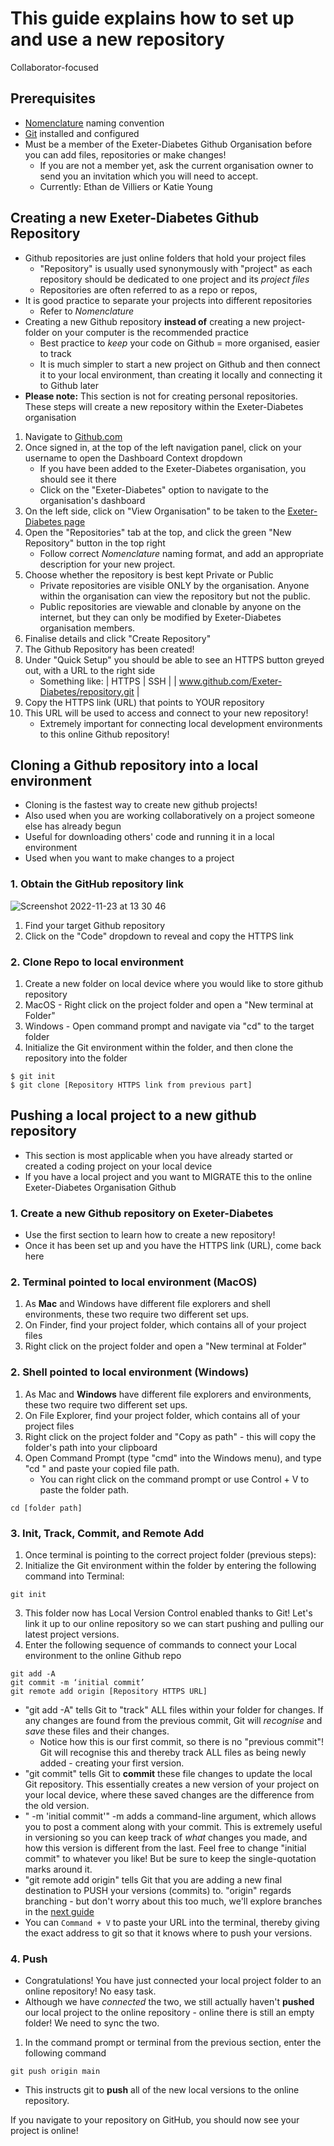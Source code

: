 # This guide explains how to set up and use a new repository
Collaborator-focused

## Prerequisites
* [Nomenclature](https://github.com/Exeter-Diabetes/All-Github-Guides/blob/main/1-Nomenclature.md) naming convention 
* [Git](https://github.com/Exeter-Diabetes/All-Github-Guides/blob/main/2-GitConfig.md) installed and configured
* Must be a member of the Exeter-Diabetes Github Organisation before you can add files, repositories or make changes!
  - If you are not a member yet, ask the current organisation owner to send you an invitation which you will need to accept.
  - Currently: Ethan de Villiers or Katie Young

## Creating a new Exeter-Diabetes Github Repository
- Github repositories are just online folders that hold your project files
  * "Repository" is usually used synonymously with "project" as each repository should be dedicated to one project and its _project files_
  * Repositories are often referred to as a repo or repos,
- It is good practice to separate your projects into different repositories
  * Refer to _Nomenclature_
- Creating a new Github repository **instead of** creating a new project-folder on your computer is the recommended practice
  * Best practice to _keep_ your code on Github = more organised, easier to track
  * It is much simpler to start a new project on Github and then connect it to your local environment, than creating it locally and connecting it to Github later
- **Please note:** This section is not for creating personal repositories. These steps will create a new repository within the Exeter-Diabetes organisation

1. Navigate to [Github.com](https://github.com/)
2. Once signed in, at the top of the left navigation panel, click on your username to open the Dashboard Context dropdown
   * If you have been added to the Exeter-Diabetes organisation, you should see it there
   * Click on the "Exeter-Diabetes" option to navigate to the organisation's dashboard
3. On the left side, click on "View Organisation" to be taken to the [Exeter-Diabetes page](https://github.com/Exeter-Diabetes)
4. Open the "Repositories" tab at the top, and click the green "New Repository" button in the top right
   * Follow correct _Nomenclature_ naming format, and add an appropriate description for your new project.
5. Choose whether the repository is best kept Private or Public
   * Private repositories are visible ONLY by the organisation. Anyone within the organisation can view the repository but not the public.
   * Public repositories are viewable and clonable by anyone on the internet, but they can only be modified by Exeter-Diabetes organisation members.
6. Finalise details and click "Create Repository"
7. The Github Repository has been created!
8. Under "Quick Setup" you should be able to see an HTTPS button greyed out, with a URL to the right side
   - Something like:  | HTTPS | SSH |   | www.github.com/Exeter-Diabetes/repository.git |
9. Copy the HTTPS link (URL) that points to YOUR repository
10. This URL will be used to access and connect to your new repository!
    * Extremely important for connecting local development environments to this online Github repository!

## Cloning a Github repository into a local environment
* Cloning is the fastest way to create new github projects!
* Also used when you are working collaboratively on a project someone else has already begun
* Useful for downloading others' code and running it in a local environment
* Used when you want to make changes to a project

### 1. Obtain the GitHub repository link
![Screenshot 2022-11-23 at 13 30 46](https://user-images.githubusercontent.com/85688580/203559099-3f0f8aff-52c6-44d7-bccf-0ca099b2e183.png)
1. Find your target Github repository
2. Click on the "Code" dropdown to reveal and copy the HTTPS link

### 2. Clone Repo to local environment
1. Create a new folder on local device where you would like to store github repository
2. MacOS - Right click on the project folder and open a "New terminal at Folder"
3. Windows - Open command prompt and navigate via "cd" to the target folder
4. Initialize the Git environment within the folder, and then clone the repository into the folder
```
$ git init
$ git clone [Repository HTTPS link from previous part]
```

## Pushing a local project to a new github repository
- This section is most applicable when you have already started or created a coding project on your local device
- If you have a local project and you want to MIGRATE this to the online Exeter-Diabetes Organisation Github

### 1. Create a new Github repository on Exeter-Diabetes
- Use the first section to learn how to create a new repository!
- Once it has been set up and you have the HTTPS link (URL), come back here

### 2. Terminal pointed to local environment (MacOS)
1. As **Mac** and Windows have different file explorers and shell environments, these two require two different set ups.
2. On Finder, find your project folder, which contains all of your project files
3. Right click on the project folder and open a "New terminal at Folder"

### 2. Shell pointed to local environment (Windows)
1. As Mac and **Windows** have different file explorers and environments, these two require two different set ups.
2. On File Explorer, find your project folder, which contains all of your project files
3. Right click on the project folder and "Copy as path" - this will copy the folder's path into your clipboard
4. Open Command Prompt (type "cmd" into the Windows menu), and type "cd " and paste your copied file path.
   - You can right click on the command prompt or use Control + V to paste the folder path.
```
cd [folder path]
```

### 3. Init, Track, Commit, and Remote Add
1. Once terminal is pointing to the correct project folder (previous steps):
2. Initialize the Git environment within the folder by entering the following command into Terminal:
```
git init
```
3. This folder now has Local Version Control enabled thanks to Git! Let's link it up to our online repository so we can start pushing and pulling our latest project versions.
4. Enter the following sequence of commands to connect your Local environment to the online Github repo
```
git add -A
git commit -m ‘initial commit’
git remote add origin [Repository HTTPS URL]
```
* "git add -A" tells Git to "track" ALL files within your folder for changes. If any changes are found from the previous commit, Git will _recognise_ and _save_ these files and their changes.
  * Notice how this is our first commit, so there is no "previous commit"! Git will recognise this and thereby track ALL files as being newly added - creating your first version.
* "git commit" tells Git to **commit** these file changes to update the local Git repository. This essentially creates a new version of your project on your local device, where these saved changes are the difference from the old version. 
* " -m 'initial commit'" -m adds a command-line argument, which allows you to post a comment along with your commit. This is extremely useful in versioning so you can keep track of _what_ changes you made, and how this version is different from the last. Feel free to change "initial commit" to whatever you like! But be sure to keep the single-quotation marks around it.
* "git remote add origin" tells Git that you are adding a new final destination to PUSH your versions (commits) to. "origin" regards branching - but don't worry about this too much, we'll explore branches in the [next guide](https://github.com/Exeter-Diabetes/All-Github-Guides/blob/main/4-GitBash.md)
* You can `Command + V` to paste your URL into the terminal, thereby giving the exact address to git so that it knows where to push your versions.

### 4. Push
* Congratulations! You have just connected your local project folder to an online repository! No easy task.
* Although we have _connected_ the two, we still actually haven't **pushed** our local project to the online repository - online there is still an empty folder! We need to sync the two.
1. In the command prompt or terminal from the previous section, enter the following command
```
git push origin main
```
* This instructs git to **push** all of the new local versions to the online repository.

If you navigate to your repository on GitHub, you should now see your project is online!









